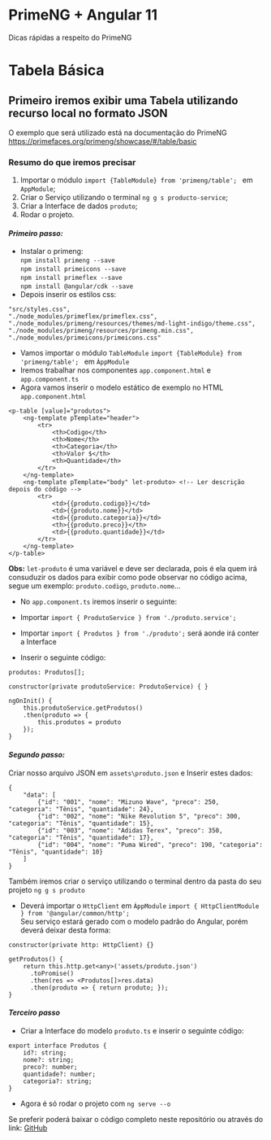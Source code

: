# PrimeNG + Angular 11
Dicas rápidas a respeito do PrimeNG

# Tabela Básica

## Primeiro iremos exibir uma Tabela utilizando recurso local no formato JSON
O exemplo que será utilizado está na documentação do PrimeNG https://primefaces.org/primeng/showcase/#/table/basic

### Resumo do que iremos precisar
1. Importar o módulo ```import {TableModule} from 'primeng/table'; ``` em `AppModule`;
2. Criar o Serviço utilizando o terminal `ng g s producto-service`;
3. Criar a Interface de dados `produto`;
4. Rodar o projeto.

#### <i>Primeiro passo:</i>

- Instalar o primeng:<br> `npm install primeng --save` <br> `npm install primeicons --save` <br> `npm install primeflex --save` <br> `npm install @angular/cdk --save`
- Depois inserir os estilos css: <br>
```
"src/styles.css",              
"./node_modules/primeflex/primeflex.css",
"./node_modules/primeng/resources/themes/md-light-indigo/theme.css",
"./node_modules/primeng/resources/primeng.min.css",
"./node_modules/primeicons/primeicons.css"
```
- Vamos importar o módulo `TableModule` ```import {TableModule} from 'primeng/table'; ``` em `ÀppModule`
- Iremos trabalhar nos componentes `app.component.html` e `app.component.ts`
- Agora vamos inserir o modelo estático de exemplo no HTML `app.component.html`

```
<p-table [value]="produtos">
    <ng-template pTemplate="header">
        <tr>
            <th>Codigo</th>
            <th>Nome</th>
            <th>Categoria</th>
            <th>Valor $</th>
            <th>Quantidade</th>
        </tr>
    </ng-template>
    <ng-template pTemplate="body" let-produto> <!-- Ler descrição depois do código -->
        <tr>
            <td>{{produto.codigo}}</td>
            <td>{{produto.nome}}</td>
            <td>{{produto.categoria}}</td>
            <th>{{produto.preco}}</th>
            <td>{{produto.quantidade}}</td>
        </tr>
    </ng-template>
</p-table>
```
<b>Obs:</b> `let-produto` é uma variável e deve ser declarada, pois é ela quem irá consuduzir os dados para exibir como pode observar no código acima, segue um exemplo: `produto.codigo`, `produto.nome`...<br>
- No `app.component.ts` iremos inserir o seguinte:
- Importar `import { ProdutoService } from './produto.service';`
- Importar `import { Produtos } from './produto';` será aonde irá conter a Interface

- Inserir o seguinte código:
```
produtos: Produtos[];

constructor(private produtoService: ProdutoService) { }

ngOnInit() {
    this.produtoService.getProdutos()
    .then(produto => {
        this.produtos = produto
    });
}
```
#### <i>Segundo passo:</i>
Criar nosso arquivo JSON em `assets\produto.json` e Inserir estes dados:<br>
```
{
    "data": [
        {"id": "001", "nome": "Mizuno Wave", "preco": 250, "categoria": "Tênis", "quantidade": 24},
        {"id": "002", "nome": "Nike Revolution 5", "preco": 300, "categoria": "Tênis", "quantidade": 15},
        {"id": "003", "nome": "Adidas Terex", "preco": 350, "categoria": "Tênis", "quantidade": 17},
        {"id": "004", "nome": "Puma Wired", "preco": 190, "categoria": "Tênis", "quantidade": 10}
    ]
}
```
Também iremos criar o serviço utilizando o terminal dentro da pasta do seu projeto `ng g s produto`<br>
- Deverá importar o `HttpClient` em `ÀppModule` `import { HttpClientModule } from '@angular/common/http';`<br>
Seu serviço estará gerado com o modelo padrão do Angular, porém deverá deixar desta forma:
```
constructor(private http: HttpClient) {}

getProdutos() {
    return this.http.get<any>('assets/produto.json')
      .toPromise()
      .then(res => <Produtos[]>res.data)
      .then(produto => { return produto; });
}
```
#### <i>Terceiro passo</i>
- Criar a Interface do modelo `produto.ts` e inserir o seguinte código:
```
export interface Produtos {
    id?: string;
    nome?: string;
    preco?: number;
    quantidade?: number;
    categoria?: string;
}
```

- Agora é só rodar o projeto com `ng serve --o`

Se preferir poderá baixar o código completo neste repositório ou através do link: [GitHub](https://github.com/devmovel/primeng/archive/main.zip)
